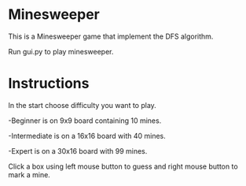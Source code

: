 # Minesweeper
This is a Minesweeper game that implement the DFS algorithm.

Run gui.py to play minesweeper.

# Instructions
In the start choose difficulty you want to play.

-Beginner is on 9x9 board containing 10 mines.

-Intermediate is on a 16x16 board with 40 mines.

-Expert is on a 30x16 board with 99 mines.

Click a box using left mouse button to guess and right mouse button to mark a mine.
